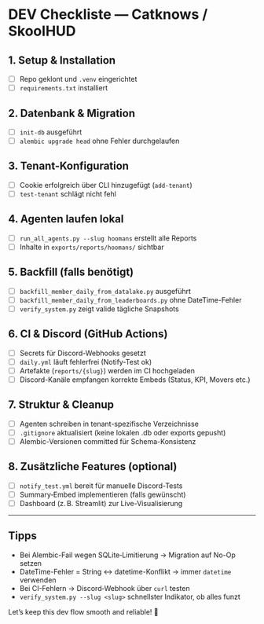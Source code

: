 # DEV Checkliste — Catknows / SkoolHUD

## 1. Setup & Installation
- [ ] Repo geklont und `.venv` eingerichtet
- [ ] `requirements.txt` installiert

## 2. Datenbank & Migration
- [ ] `init-db` ausgeführt
- [ ] `alembic upgrade head` ohne Fehler durchgelaufen

## 3. Tenant-Konfiguration
- [ ] Cookie erfolgreich über CLI hinzugefügt (`add-tenant`)
- [ ] `test-tenant` schlägt nicht fehl

## 4. Agenten laufen lokal
- [ ] `run_all_agents.py --slug hoomans` erstellt alle Reports
- [ ] Inhalte in `exports/reports/hoomans/` sichtbar

## 5. Backfill (falls benötigt)
- [ ] `backfill_member_daily_from_datalake.py` ausgeführt
- [ ] `backfill_member_daily_from_leaderboards.py` ohne DateTime-Fehler
- [ ] `verify_system.py` zeigt valide tägliche Snapshots

## 6. CI & Discord (GitHub Actions)
- [ ] Secrets für Discord-Webhooks gesetzt
- [ ] `daily.yml` läuft fehlerfrei (Notify-Test ok)
- [ ] Artefakte (`reports/{slug}`) werden im CI hochgeladen
- [ ] Discord-Kanäle empfangen korrekte Embeds (Status, KPI, Movers etc.)

## 7. Struktur & Cleanup
- [ ] Agenten schreiben in tenant-spezifische Verzeichnisse
- [ ] `.gitignore` aktualisiert (keine lokalen .db oder exports gepusht)
- [ ] Alembic-Versionen committed für Schema-Konsistenz

## 8. Zusätzliche Features (optional)
- [ ] `notify_test.yml` bereit für manuelle Discord-Tests
- [ ] Summary‑Embed implementieren (falls gewünscht)
- [ ] Dashboard (z. B. Streamlit) zur Live-Visualisierung

---

##  Tipps
- Bei Alembic-Fail wegen SQLite‑Limitierung → Migration auf No-Op setzen
- DateTime-Fehler = String ↔ datetime-Konflikt → immer `datetime` verwenden
- Bei CI-Fehlern → Discord‑Webhook über `curl` testen
- `verify_system.py --slug <slug>` schnellster Indikator, ob alles funzt

Let’s keep this dev flow smooth and reliable! 🚀
